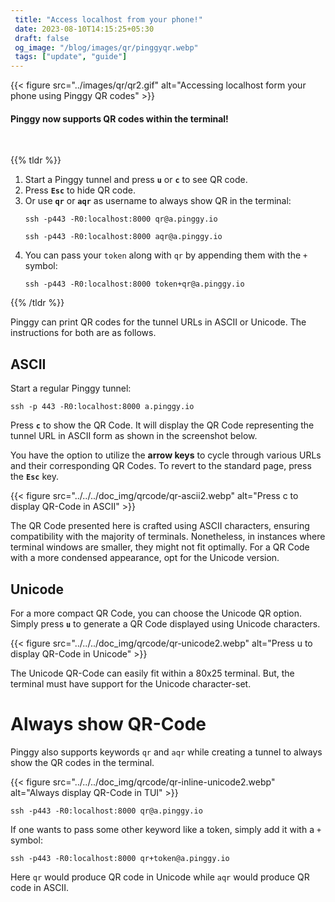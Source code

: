 ```yaml
---
 title: "Access localhost from your phone!" 
 date: 2023-08-10T14:15:25+05:30
 draft: false 
 og_image: "/blog/images/qr/pinggyqr.webp"
 tags: ["update", "guide"]
---
```


{{< figure src="../images/qr/qr2.gif" alt="Accessing localhost form your phone using Pinggy QR codes" >}}


#### Pinggy now supports QR codes within the terminal!

<br>

{{% tldr %}}

1. Start a Pinggy tunnel and press **`u`** or **`c`** to see QR code.
2. Press **`Esc`** to hide QR code.
3. Or use **`qr`** or **`aqr`** as username to always show QR in the terminal:
    ```
    ssh -p443 -R0:localhost:8000 qr@a.pinggy.io
    ```
    ```
    ssh -p443 -R0:localhost:8000 aqr@a.pinggy.io
    ```
4. You can pass your `token` along with `qr` by appending them with the `+` symbol:
    ```
    ssh -p443 -R0:localhost:8000 token+qr@a.pinggy.io
    ```

{{% /tldr %}}


Pinggy can print QR codes for the tunnel URLs in ASCII or Unicode. The instructions for both are as follows.

## ASCII

Start a regular Pinggy tunnel:

```
ssh -p 443 -R0:localhost:8000 a.pinggy.io
```

Press **`c`** to show the QR Code. It will display the QR Code representing the tunnel URL in ASCII form as shown in the screenshot below. 

You have the option to utilize the **arrow keys** to cycle through various URLs and their corresponding QR Codes. To revert to the standard page, press the **`Esc`** key.

{{< figure src="../../../doc_img/qrcode/qr-ascii2.webp" alt="Press c to display QR-Code in ASCII" >}}


The QR Code presented here is crafted using ASCII characters, ensuring compatibility with the majority of terminals. Nonetheless, in instances where terminal windows are smaller, they might not fit optimally. For a QR Code with a more condensed appearance, opt for the Unicode version.

## Unicode

For a more compact QR Code, you can choose the Unicode QR option. Simply press **`u`** to generate a QR Code displayed using Unicode characters.


{{< figure src="../../../doc_img/qrcode/qr-unicode2.webp" alt="Press u to display QR-Code in Unicode" >}}


The Unicode QR-Code can easily fit within a 80x25 terminal. But, the terminal must have support for the Unicode character-set.

# Always show QR-Code
Pinggy also supports keywords `qr` and `aqr` while creating a tunnel to always show the QR codes in the terminal.

{{< figure src="../../../doc_img/qrcode/qr-inline-unicode2.webp" alt="Always display QR-Code in TUI" >}}


```
ssh -p443 -R0:localhost:8000 qr@a.pinggy.io
```

If one wants to pass some other keyword like a token, simply add it with a `+` symbol:

```
ssh -p443 -R0:localhost:8000 qr+token@a.pinggy.io
```

Here `qr` would produce QR code in Unicode while `aqr` would produce QR code in ASCII.